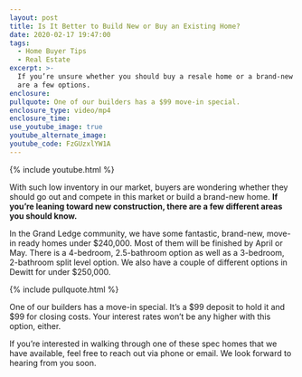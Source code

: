 ```yaml
---
layout: post
title: Is It Better to Build New or Buy an Existing Home?
date: 2020-02-17 19:47:00
tags:
  - Home Buyer Tips
  - Real Estate
excerpt: >-
  If you’re unsure whether you should buy a resale home or a brand-new one, here
  are a few options.
enclosure:
pullquote: One of our builders has a $99 move-in special.
enclosure_type: video/mp4
enclosure_time:
use_youtube_image: true
youtube_alternate_image:
youtube_code: FzGUzxlYW1A
---
```


{% include youtube.html %}

With such low inventory in our market, buyers are wondering whether they should go out and compete in this market or build a brand-new home. **If you’re leaning toward new construction, there are a few different areas you should know.**

In the Grand Ledge community, we have some fantastic, brand-new, move-in ready homes under $240,000. Most of them will be finished by April or May. There is a 4-bedroom, 2.5-bathroom option as well as a 3-bedroom, 2-bathroom split level option. We also have a couple of different options in Dewitt for under $250,000.

{% include pullquote.html %}

One of our builders has a move-in special. It’s a $99 deposit to hold it and $99 for closing costs. Your interest rates won’t be any higher with this option, either.

If you’re interested in walking through one of these spec homes that we have available, feel free to reach out via phone or email. We look forward to hearing from you soon.